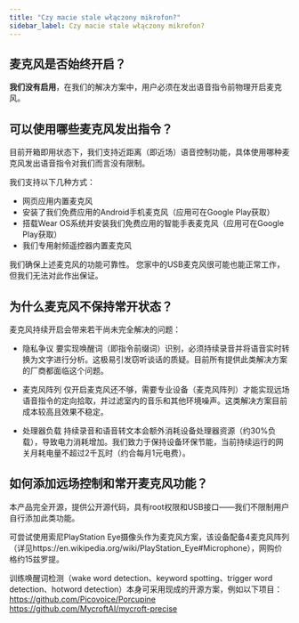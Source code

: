 ```yaml
---
title: "Czy macie stale włączony mikrofon?"
sidebar_label: Czy macie stale włączony mikrofon?
---
```


## 麦克风是否始终开启？

**我们没有启用**，在我们的解决方案中，用户必须在发出语音指令前物理开启麦克风。

## 可以使用哪些麦克风发出指令？

目前开箱即用状态下，我们支持近距离（即近场）语音控制功能，具体使用哪种麦克风发出语音指令对我们而言没有限制。

我们支持以下几种方式：

- 网页应用内置麦克风
- 安装了我们免费应用的Android手机麦克风（应用可在Google Play获取）
- 搭载Wear OS系统并安装我们免费应用的智能手表麦克风（应用可在Google Play获取）
- 我们专用射频遥控器内置麦克风

我们确保上述麦克风的功能可靠性。
您家中的USB麦克风很可能也能正常工作，但我们无法对此作出保证。

## 为什么麦克风不保持常开状态？

麦克风持续开启会带来若干尚未完全解决的问题：

- 隐私争议
要实现唤醒词（即指令前缀词）识别，必须持续录音并将语音实时转换为文字进行分析。这极易引发窃听谈话的质疑。目前所有提供此类解决方案的厂商都面临这个问题。

- 麦克风阵列
仅开启麦克风还不够，需要专业设备（麦克风阵列）才能实现远场语音指令的定向拾取，并过滤室内的音乐和其他环境噪声。这类解决方案目前成本较高且效果不稳定。

- 处理器负载
持续录音和语音转文本会额外消耗设备处理器资源（约30%负载），导致电力消耗增加。我们致力于保持设备环保节能，当前持续运行的网关月耗电量不超过2千瓦时（约合每月1元电费）。

## 如何添加远场控制和常开麦克风功能？

本产品完全开源，提供公开源代码，具有root权限和USB接口——我们不限制用户自行添加此类功能。

可尝试使用索尼PlayStation Eye摄像头作为麦克风方案，该设备配备4麦克风阵列（详见https://en.wikipedia.org/wiki/PlayStation_Eye#Microphone），网购价格约15兹罗提。

训练唤醒词检测（wake word detection、keyword spotting、trigger word detection、hotword detection）本身可采用现成的开源方案，例如以下项目：
https://github.com/Picovoice/Porcupine 
https://github.com/MycroftAI/mycroft-precise